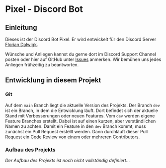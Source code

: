# Pixel - Discord Bot 

## Einleitung
Dieses ist der Discord Bot Pixel.
Er wird entwickelt für den Discord Server [Florian Dalwigk](https://discord.gg/Be7ND2Zm).

Wünsche und Anliegen kannst du gerne dort im Discord Support Channel posten oder hier auf GitHub unter [Issues](https://github.com/Friedjof/pixel/issues) anmerken.
Wir bemühen uns jedes Anliegen frühzeitig zu beantworten.

## Entwicklung in diesem Projekt
### Git
Auf dem `main` Branch liegt die aktuelle Version des Projekts.
Der Branch `dev` ist ein Branch, in dem die Entwicklung läuft. Dort befindet sich der aktuelle Stand mit Verbesserungen oder neuen Features.
Vom `dev` werden eigene Feature Branches erstellt. Dabei ist auf einen kurzen, aber verständlichen Namen zu achten.
Damit ein Feature in den `dev` Branch kommt, muss zunächst ein Pull Request erstellt werden.
Dann durchläuft dieser Pull Request ein Code Review von einem oder mehreren Contributors.

### Aufbau des Projekts
_Der Aufbau des Projekts ist noch nicht vollständig definiert..._
